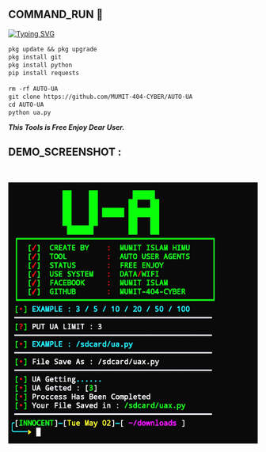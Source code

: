 <h2>COMMAND_RUN 🔻 </h2>

[![Typing SVG](https://readme-typing-svg.demolab.com?font=Fira+Code&pause=1000&color=FF2C10&background=31FF9400&width=435&lines=Auto+UA+Macker+Enjoy+Dear+User%F0%9F%A4%9F)](https://git.io/typing-svg)

```
pkg update && pkg upgrade
pkg install git
pkg install python
pip install requests

rm -rf AUTO-UA
git clone https://github.com/MUMIT-404-CYBER/AUTO-UA
cd AUTO-UA
python ua.py
```

___This Tools is Free Enjoy Dear User.___</br>

## DEMO_SCREENSHOT :
<br>
<p align="center">
<img src="__scr__/ua.jpg"/>
</p>
